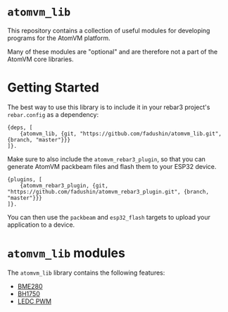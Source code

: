 # `atomvm_lib`

This repository contains a collection of useful modules for developing programs for the AtomVM platform.

Many of these modules are "optional" and are therefore not a part of the AtomVM core libraries.

# Getting Started

The best way to use this library is to include it in your rebar3 project's `rebar.config` as a dependency:

    {deps, [
        {atomvm_lib, {git, "https://gitbub.com/fadushin/atomvm_lib.git", {branch, "master"}}}
    ]}.

Make sure to also include the `atomvm_rebar3_plugin`, so that you can generate AtomVM packbeam files and flash them to your ESP32 device.

    {plugins, [
        {atomvm_rebar3_plugin, {git, "https://github.com/fadushin/atomvm_rebar3_plugin.git", {branch, "master"}}}
    ]}.

You can then use the `packbeam` and `esp32_flash` targets to upload your application to a device.

# `atomvm_lib` modules

The `atomvm_lib` library contains the following features:

* [BME280](doc/bme280.md)
* [BH1750](doc/bh1750.md)
* [LEDC PWM](doc/ledc_pwm.md)
